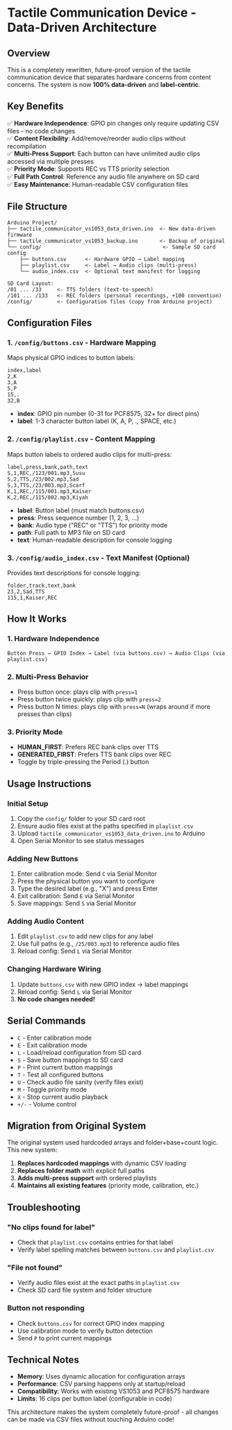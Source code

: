 # Tactile Communication Device - Data-Driven Architecture

## Overview

This is a completely rewritten, future-proof version of the tactile communication device that separates hardware concerns from content concerns. The system is now **100% data-driven** and **label-centric**.

## Key Benefits

✅ **Hardware Independence**: GPIO pin changes only require updating CSV files - no code changes  
✅ **Content Flexibility**: Add/remove/reorder audio clips without recompilation  
✅ **Multi-Press Support**: Each button can have unlimited audio clips accessed via multiple presses  
✅ **Priority Mode**: Supports REC vs TTS priority selection  
✅ **Full Path Control**: Reference any audio file anywhere on SD card  
✅ **Easy Maintenance**: Human-readable CSV configuration files  

## File Structure

```
Arduino Project/
├── tactile_communicator_vs1053_data_driven.ino  <- New data-driven firmware
├── tactile_communicator_vs1053_backup.ino       <- Backup of original
└── config/                                       <- Sample SD card config
    ├── buttons.csv      <- Hardware GPIO → Label mapping
    ├── playlist.csv     <- Label → Audio clips (multi-press)
    └── audio_index.csv  <- Optional text manifest for logging

SD Card Layout:
/01 ... /33     <- TTS folders (text-to-speech)
/101 ... /133   <- REC folders (personal recordings, +100 convention)
/config/        <- Configuration files (copy from Arduino project)
```

## Configuration Files

### 1. `/config/buttons.csv` - Hardware Mapping

Maps physical GPIO indices to button labels:

```csv
index,label
2,K
3,A
5,P
15,.
32,B
```

- **index**: GPIO pin number (0-31 for PCF8575, 32+ for direct pins)
- **label**: 1-3 character button label (K, A, P, ., SPACE, etc.)

### 2. `/config/playlist.csv` - Content Mapping

Maps button labels to ordered audio clips for multi-press:

```csv
label,press,bank,path,text
S,1,REC,/123/001.mp3,Susu
S,2,TTS,/23/002.mp3,Sad
S,3,TTS,/23/003.mp3,Scarf
K,1,REC,/115/001.mp3,Kaiser
K,2,REC,/115/002.mp3,Kiyah
```

- **label**: Button label (must match buttons.csv)
- **press**: Press sequence number (1, 2, 3, ...)
- **bank**: Audio type ("REC" or "TTS") for priority mode
- **path**: Full path to MP3 file on SD card
- **text**: Human-readable description for console logging

### 3. `/config/audio_index.csv` - Text Manifest (Optional)

Provides text descriptions for console logging:

```csv
folder,track,text,bank
23,2,Sad,TTS
115,1,Kaiser,REC
```

## How It Works

### 1. Hardware Independence
```
Button Press → GPIO Index → Label (via buttons.csv) → Audio Clips (via playlist.csv)
```

### 2. Multi-Press Behavior
- Press button once: plays clip with `press=1`
- Press button twice quickly: plays clip with `press=2`
- Press button N times: plays clip with `press=N` (wraps around if more presses than clips)

### 3. Priority Mode
- **HUMAN_FIRST**: Prefers REC bank clips over TTS
- **GENERATED_FIRST**: Prefers TTS bank clips over REC
- Toggle by triple-pressing the Period (.) button

## Usage Instructions

### Initial Setup
1. Copy the `config/` folder to your SD card root
2. Ensure audio files exist at the paths specified in `playlist.csv`
3. Upload `tactile_communicator_vs1053_data_driven.ino` to Arduino
4. Open Serial Monitor to see status messages

### Adding New Buttons
1. Enter calibration mode: Send `C` via Serial Monitor
2. Press the physical button you want to configure
3. Type the desired label (e.g., "X") and press Enter
4. Exit calibration: Send `E` via Serial Monitor
5. Save mappings: Send `S` via Serial Monitor

### Adding Audio Content
1. Edit `playlist.csv` to add new clips for any label
2. Use full paths (e.g., `/25/003.mp3`) to reference audio files
3. Reload config: Send `L` via Serial Monitor

### Changing Hardware Wiring
1. Update `buttons.csv` with new GPIO index → label mappings
2. Reload config: Send `L` via Serial Monitor
3. **No code changes needed!**

## Serial Commands

- `C` - Enter calibration mode
- `E` - Exit calibration mode  
- `L` - Load/reload configuration from SD card
- `S` - Save button mappings to SD card
- `P` - Print current button mappings
- `T` - Test all configured buttons
- `U` - Check audio file sanity (verify files exist)
- `M` - Toggle priority mode
- `X` - Stop current audio playback
- `+/-` - Volume control

## Migration from Original System

The original system used hardcoded arrays and folder+base+count logic. This new system:

1. **Replaces hardcoded mappings** with dynamic CSV loading
2. **Replaces folder math** with explicit full paths  
3. **Adds multi-press support** with ordered playlists
4. **Maintains all existing features** (priority mode, calibration, etc.)

## Troubleshooting

### "No clips found for label"
- Check that `playlist.csv` contains entries for that label
- Verify label spelling matches between `buttons.csv` and `playlist.csv`

### "File not found"
- Verify audio files exist at the exact paths in `playlist.csv`
- Check SD card file system and folder structure

### Button not responding
- Check `buttons.csv` for correct GPIO index mapping
- Use calibration mode to verify button detection
- Send `P` to print current mappings

## Technical Notes

- **Memory**: Uses dynamic allocation for configuration arrays
- **Performance**: CSV parsing happens only at startup/reload
- **Compatibility**: Works with existing VS1053 and PCF8575 hardware
- **Limits**: 16 clips per button label (configurable in code)

This architecture makes the system completely future-proof - all changes can be made via CSV files without touching Arduino code!

